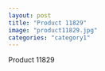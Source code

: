```yaml
---
layout: post
title: "Product 11829"
image: "product11829.jpg"
categories: "category1"
---
```

Product 11829
